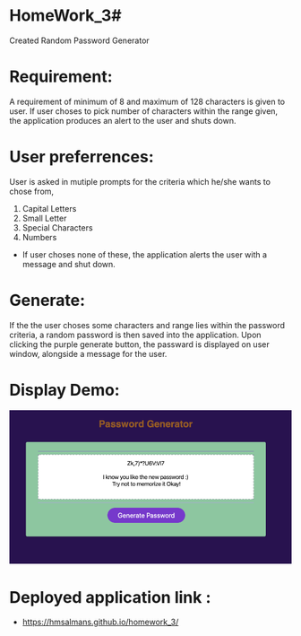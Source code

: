    # HomeWork_3#
Created Random Password Generator 

# Requirement:
A requirement of minimum of 8 and maximum of 128 characters is given to user. If user choses to pick number of characters within the range given, the application produces an alert to the user and shuts down.



# User preferrences:
User is asked in mutiple prompts for the criteria which he/she wants to chose from, 
1) Capital Letters
2) Small Letter
3) Special Characters
4) Numbers
* If user choses none of these, the application alerts the user with a  message and shut down.

# Generate:
If the the user choses some characters and range lies within the password criteria, a random password is then saved into the application. Upon clicking the purple generate button, the passward is displayed on user window, alongside a message for the user.



# Display Demo:
![ ](Develop/Random-password.png)


# Deployed application link :
               
               
* https://hmsalmans.github.io/homework_3/


























